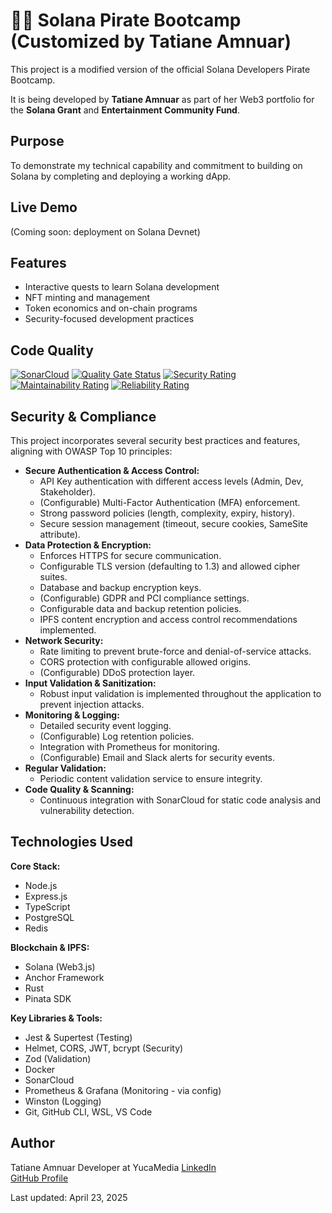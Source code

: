 # 🏴‍☠️ Solana Pirate Bootcamp (Customized by Tatiane Amnuar)

This project is a modified version of the official Solana Developers Pirate Bootcamp.

It is being developed by **Tatiane Amnuar** as part of her Web3 portfolio for the **Solana Grant** and **Entertainment Community Fund**.

## Purpose
To demonstrate my technical capability and commitment to building on Solana by completing and deploying a working dApp.

## Live Demo
(Coming soon: deployment on Solana Devnet)

## Features
- Interactive quests to learn Solana development
- NFT minting and management
- Token economics and on-chain programs
- Security-focused development practices

## Code Quality
[![SonarCloud](https://sonarcloud.io/images/project_badges/sonarcloud-white.svg)](https://sonarcloud.io/summary/new_code?id=YuccaMedia_Solana_Pirate_Adventure)
[![Quality Gate Status](https://sonarcloud.io/api/project_badges/measure?project=YuccaMedia_Solana_Pirate_Adventure&metric=alert_status)](https://sonarcloud.io/summary/new_code?id=YuccaMedia_Solana_Pirate_Adventure)
[![Security Rating](https://sonarcloud.io/api/project_badges/measure?project=YuccaMedia_Solana_Pirate_Adventure&metric=security_rating)](https://sonarcloud.io/summary/new_code?id=YuccaMedia_Solana_Pirate_Adventure)
[![Maintainability Rating](https://sonarcloud.io/api/project_badges/measure?project=YuccaMedia_Solana_Pirate_Adventure&metric=sqale_rating)](https://sonarcloud.io/summary/new_code?id=YuccaMedia_Solana_Pirate_Adventure)
[![Reliability Rating](https://sonarcloud.io/api/project_badges/measure?project=YuccaMedia_Solana_Pirate_Adventure&metric=reliability_rating)](https://sonarcloud.io/summary/new_code?id=YuccaMedia_Solana_Pirate_Adventure)

## Security & Compliance

This project incorporates several security best practices and features, aligning with OWASP Top 10 principles:

- **Secure Authentication & Access Control:**
    - API Key authentication with different access levels (Admin, Dev, Stakeholder).
    - (Configurable) Multi-Factor Authentication (MFA) enforcement.
    - Strong password policies (length, complexity, expiry, history).
    - Secure session management (timeout, secure cookies, SameSite attribute).
- **Data Protection & Encryption:**
    - Enforces HTTPS for secure communication.
    - Configurable TLS version (defaulting to 1.3) and allowed cipher suites.
    - Database and backup encryption keys.
    - (Configurable) GDPR and PCI compliance settings.
    - Configurable data and backup retention policies.
    - IPFS content encryption and access control recommendations implemented.
- **Network Security:**
    - Rate limiting to prevent brute-force and denial-of-service attacks.
    - CORS protection with configurable allowed origins.
    - (Configurable) DDoS protection layer.
- **Input Validation & Sanitization:**
    - Robust input validation is implemented throughout the application to prevent injection attacks.
- **Monitoring & Logging:**
    - Detailed security event logging.
    - (Configurable) Log retention policies.
    - Integration with Prometheus for monitoring.
    - (Configurable) Email and Slack alerts for security events.
- **Regular Validation:**
    - Periodic content validation service to ensure integrity.
- **Code Quality & Scanning:**
    - Continuous integration with SonarCloud for static code analysis and vulnerability detection.

## Technologies Used

**Core Stack:**
- Node.js
- Express.js
- TypeScript
- PostgreSQL
- Redis

**Blockchain & IPFS:**
- Solana (Web3.js)
- Anchor Framework
- Rust
- Pinata SDK

**Key Libraries & Tools:**
- Jest & Supertest (Testing)
- Helmet, CORS, JWT, bcrypt (Security)
- Zod (Validation)
- Docker
- SonarCloud
- Prometheus & Grafana (Monitoring - via config)
- Winston (Logging)
- Git, GitHub CLI, WSL, VS Code

## Author
Tatiane Amnuar
Developer at YucaMedia
[LinkedIn](https://www.linkedin.com/in/tatianeamnuar)  
[GitHub Profile](https://github.com/YuccaMedia)

Last updated: April 23, 2025 